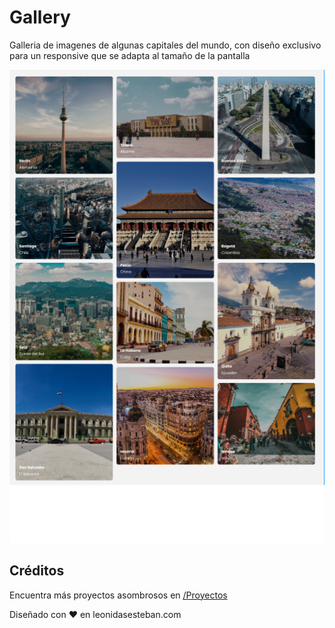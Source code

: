 # Gallery
Galleria de imagenes de algunas capitales del mundo, con diseño exclusivo para un responsive que se adapta al tamaño de la pantalla

![Imagen Gallery](https://github.com/NataliaHilarion/Gallery/blob/main/capitales-gallery.png)
## Créditos

Encuentra más proyectos asombrosos en [/Proyectos](https://leonidasesteban.com/proyectos)

Diseñado con ♥️ en leonidasesteban.com
